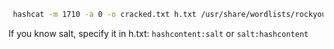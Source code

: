 
```bash
 hashcat -m 1710 -a 0 -o cracked.txt h.txt /usr/share/wordlists/rockyou.txt
```

If you know salt, specify it in h.txt:
`hashcontent:salt` or `salt:hashcontent`